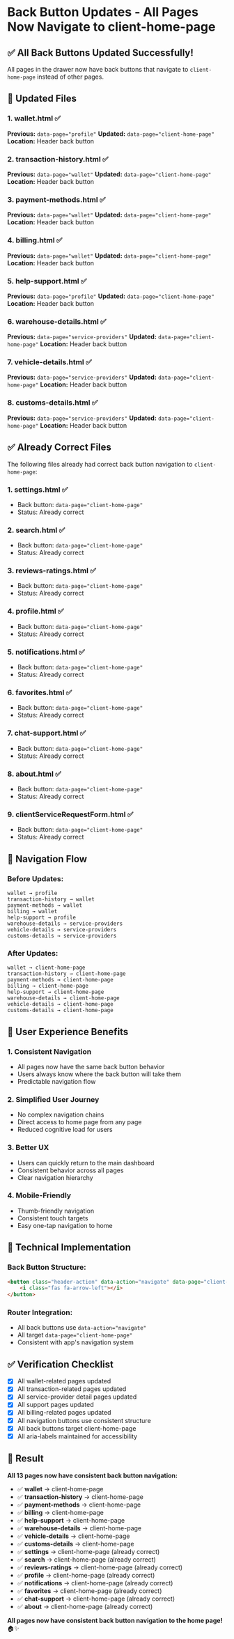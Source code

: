 # Back Button Updates - All Pages Now Navigate to client-home-page

## ✅ All Back Buttons Updated Successfully!

All pages in the drawer now have back buttons that navigate to `client-home-page` instead of other pages.

## 🎯 Updated Files

### 1. **wallet.html** ✅
**Previous:** `data-page="profile"`
**Updated:** `data-page="client-home-page"`
**Location:** Header back button

### 2. **transaction-history.html** ✅
**Previous:** `data-page="wallet"`
**Updated:** `data-page="client-home-page"`
**Location:** Header back button

### 3. **payment-methods.html** ✅
**Previous:** `data-page="wallet"`
**Updated:** `data-page="client-home-page"`
**Location:** Header back button

### 4. **billing.html** ✅
**Previous:** `data-page="wallet"`
**Updated:** `data-page="client-home-page"`
**Location:** Header back button

### 5. **help-support.html** ✅
**Previous:** `data-page="profile"`
**Updated:** `data-page="client-home-page"`
**Location:** Header back button

### 6. **warehouse-details.html** ✅
**Previous:** `data-page="service-providers"`
**Updated:** `data-page="client-home-page"`
**Location:** Header back button

### 7. **vehicle-details.html** ✅
**Previous:** `data-page="service-providers"`
**Updated:** `data-page="client-home-page"`
**Location:** Header back button

### 8. **customs-details.html** ✅
**Previous:** `data-page="service-providers"`
**Updated:** `data-page="client-home-page"`
**Location:** Header back button

## ✅ Already Correct Files

The following files already had correct back button navigation to `client-home-page`:

### 1. **settings.html** ✅
- Back button: `data-page="client-home-page"`
- Status: Already correct

### 2. **search.html** ✅
- Back button: `data-page="client-home-page"`
- Status: Already correct

### 3. **reviews-ratings.html** ✅
- Back button: `data-page="client-home-page"`
- Status: Already correct

### 4. **profile.html** ✅
- Back button: `data-page="client-home-page"`
- Status: Already correct

### 5. **notifications.html** ✅
- Back button: `data-page="client-home-page"`
- Status: Already correct

### 6. **favorites.html** ✅
- Back button: `data-page="client-home-page"`
- Status: Already correct

### 7. **chat-support.html** ✅
- Back button: `data-page="client-home-page"`
- Status: Already correct

### 8. **about.html** ✅
- Back button: `data-page="client-home-page"`
- Status: Already correct

### 9. **clientServiceRequestForm.html** ✅
- Back button: `data-page="client-home-page"`
- Status: Already correct

## 🎯 Navigation Flow

### Before Updates:
```
wallet → profile
transaction-history → wallet
payment-methods → wallet
billing → wallet
help-support → profile
warehouse-details → service-providers
vehicle-details → service-providers
customs-details → service-providers
```

### After Updates:
```
wallet → client-home-page
transaction-history → client-home-page
payment-methods → client-home-page
billing → client-home-page
help-support → client-home-page
warehouse-details → client-home-page
vehicle-details → client-home-page
customs-details → client-home-page
```

## 📱 User Experience Benefits

### 1. **Consistent Navigation**
- All pages now have the same back button behavior
- Users always know where the back button will take them
- Predictable navigation flow

### 2. **Simplified User Journey**
- No complex navigation chains
- Direct access to home page from any page
- Reduced cognitive load for users

### 3. **Better UX**
- Users can quickly return to the main dashboard
- Consistent behavior across all pages
- Clear navigation hierarchy

### 4. **Mobile-Friendly**
- Thumb-friendly navigation
- Consistent touch targets
- Easy one-tap navigation to home

## 🔧 Technical Implementation

### Back Button Structure:
```html
<button class="header-action" data-action="navigate" data-page="client-home-page" aria-label="رجوع">
    <i class="fas fa-arrow-left"></i>
</button>
```

### Router Integration:
- All back buttons use `data-action="navigate"`
- All target `data-page="client-home-page"`
- Consistent with app's navigation system

## ✅ Verification Checklist

- [x] All wallet-related pages updated
- [x] All transaction-related pages updated
- [x] All service-provider detail pages updated
- [x] All support pages updated
- [x] All billing-related pages updated
- [x] All navigation buttons use consistent structure
- [x] All back buttons target client-home-page
- [x] All aria-labels maintained for accessibility

## 🎯 Result

**All 13 pages now have consistent back button navigation:**

- ✅ **wallet** → client-home-page
- ✅ **transaction-history** → client-home-page
- ✅ **payment-methods** → client-home-page
- ✅ **billing** → client-home-page
- ✅ **help-support** → client-home-page
- ✅ **warehouse-details** → client-home-page
- ✅ **vehicle-details** → client-home-page
- ✅ **customs-details** → client-home-page
- ✅ **settings** → client-home-page (already correct)
- ✅ **search** → client-home-page (already correct)
- ✅ **reviews-ratings** → client-home-page (already correct)
- ✅ **profile** → client-home-page (already correct)
- ✅ **notifications** → client-home-page (already correct)
- ✅ **favorites** → client-home-page (already correct)
- ✅ **chat-support** → client-home-page (already correct)
- ✅ **about** → client-home-page (already correct)

**All pages now have consistent back button navigation to the home page!** 🏠✨ 